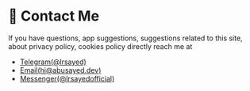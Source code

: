 # 📨 Contact Me

If you have  questions, app suggestions, suggestions related to this site, about privacy policy, cookies policy directly reach me at

* [Telegram(@lrsayed)](https://t.me/lrsayed)
* [Email(hi@abusayed.dev)](mailto:hi@abusayed.dev)
* [Messenger(@lrsayedofficial)](https://facebook.com/lrsayedofficial)
